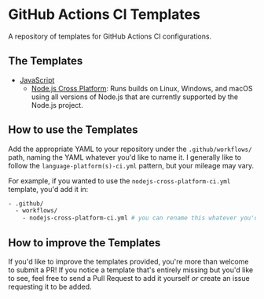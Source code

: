 # GitHub Actions CI Templates

A repository of templates for GitHub Actions CI configurations.

## The Templates

- [JavaScript](./templates/javascript/)
  - [Node.js Cross Platform](./templates/javascript/nodejs-cross-platform-ci.yml): Runs builds on Linux, Windows, and macOS using all versions of Node.js that are currently supported by the Node.js project.

## How to use the Templates

Add the appropriate YAML to your repository under the `.github/workflows/` path, naming the YAML whatever you'd like to name it. I generally like to follow the `language-platform(s)-ci.yml` pattern, but your mileage may vary.

For example, if you wanted to use the `nodejs-cross-platform-ci.yml` template, you'd add it in:

```bash
- .github/
  - workflows/
    - nodejs-cross-platform-ci.yml # you can rename this whatever you'd like
```

## How to improve the Templates

If you'd like to improve the templates provided, you're more than welcome to submit a PR! If you notice a template that's entirely missing but you'd like to see, feel free to send a Pull Request to add it yourself _or_ create an issue requesting it to be added.
